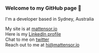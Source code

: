### Welcome to my GitHub page 👋

I'm a developer based in Sydney, Australia

My site is at [mattensor.io](https://mattensor.io/)  
Here is my [LinkedIn profile](https://www.linkedin.com/in/matt-ensor)  
Chat to me on [twitter](https://twitter.com/mattensor_io)  
Reach out to me at [hi@mattensor.io](mailto:hi@mattensor.io)  


<!--
**Mattensor/Mattensor** is a ✨ _special_ ✨ repository because its `README.md` (this file) appears on your GitHub profile.

Here are some ideas to get you started:

- 🔭 I’m currently working on ...
- 🌱 I’m currently learning ...
- 👯 I’m looking to collaborate on ...
- 🤔 I’m looking for help with ...
- 💬 Ask me about ...
- 📫 How to reach me: ...
- 😄 Pronouns: ...
- ⚡ Fun fact: ...
-->
